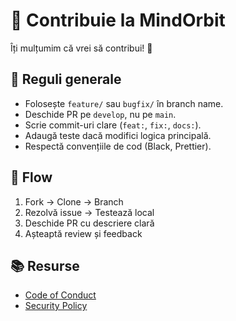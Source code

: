 # 🤝 Contribuie la MindOrbit

Îți mulțumim că vrei să contribui! 🙌

## 🔑 Reguli generale

- Folosește `feature/` sau `bugfix/` în branch name.
- Deschide PR pe `develop`, nu pe `main`.
- Scrie commit-uri clare (`feat:`, `fix:`, `docs:`).
- Adaugă teste dacă modifici logica principală.
- Respectă convențiile de cod (Black, Prettier).

## 📌 Flow

1. Fork → Clone → Branch
2. Rezolvă issue → Testează local
3. Deschide PR cu descriere clară
4. Așteaptă review și feedback

## 📚 Resurse

- [Code of Conduct](CODE_OF_CONDUCT.md)
- [Security Policy](SECURITY.md)
